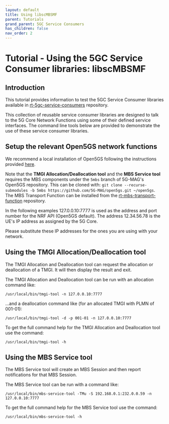 ```yaml
---
layout: default
title: Using libscMBSMF
parent: Tutorials
grand_parent: 5GC Service Consumers
has_children: false
nav_order: 2
---
```


# Tutorial - Using the 5GC Service Consumer libraries: libscMBSMF

## Introduction

This tutorial provides information to test the 5GC Service Consumer libraries available in [rt-5gc-service-consumers](https://github.com/5G-MAG/rt-5gc-service-consumers) repository.

This collection of reusable service consumer libraries are designed to talk to the 5G Core Network Functions using some of their defined service interfaces. The command line tools below are provided to demonstrate the use of these service consumer libraries.

## Setup the relevant Open5GS network functions

We recommend a local installation of Open5GS following the instructions provided [here](../../3gpp-ran-and-core-platforms/tutorials/5gnetwork.html).

Note that the **TMGI Allocation/Deallocation tool** and the **MBS Service tool** requires the MBS components under the `5mbs` branch of 5G-MAG's Open5GS repository. This can be cloned with: `git clone --recurse-submodules -b 5mbs https://github.com/5G-MAG/open5gs.git ~/open5gs`. The MBS Transport Function can be installed from the [rt-mbs-transport-function](https://github.com/5G-MAG/rt-mbs-transport-function) repository.

In the following examples 127.0.0.10:7777 is used as the address and port number for the NRF API (Open5GS default). The address 12.34.56.78 is the UE's IP address as assigned by the 5G Core.

Please substitute these IP addresses for the ones you are using with your network.

## Using the TMGI Allocation/Deallocation tool

The TMGI Allocation and Deallocation tool can request the allocation or deallocation of a TMGI. It will then display the result and exit.

The TMGI Allocation and Deallocation tool can be run with an allocation command like:

```
/usr/local/bin/tmgi-tool -n 127.0.0.10:7777
```

...and a deallocation command like (for an allocated TMGI with PLMN of 001-01):

```
/usr/local/bin/tmgi-tool -d -p 001-01 -n 127.0.0.10:7777
```
To get the full command help for the TMGI Allocation and Deallocation tool use the command:

```
/usr/local/bin/tmgi-tool -h
```

## Using the MBS Service tool

The MBS Service tool will create an MBS Session and then report notifications for that MBS Session.

The MBS Service tool can be run with a command like:

```
/usr/local/bin/mbs-service-tool -TMu -S 192.168.0.1:232.0.0.59 -n 127.0.0.10:7777
```

To get the full command help for the MBS Service tool use the command:

```
/usr/local/bin/mbs-service-tool -h
```
